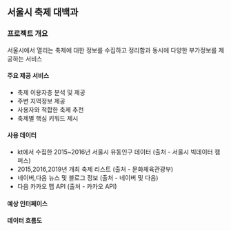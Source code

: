 
## 서울시 축제 대백과

### 프로젝트 개요
 서울시에서 열리는 축제에 대한 정보를 수집하고 정리함과 동시에 다양한 부가정보를 제공하는 서비스

#### 주요 제공 서비스
- 축제 이용자층 분석 및 제공
- 주변 지역정보 제공
- 사용자와 적합한 축제 추천
- 축제별 핵심 키워드 제시

#### 사용 데이터
- kt에서 수집한 2015~2016년 서울시 유동인구 데이터 (출처 - 서울시 빅데이터 캠퍼스)
- 2015,2016,2019년 개최 축제 리스트 (출처 - 문화체육관광부)
- 네이버,다음 뉴스 및 블로그 정보 (출처 - 네이버 및 다음)
- 다음 카카오 맵 API (출처 - 카카오 API)

#### 예상 인터페이스

#### 데이터 흐름도

